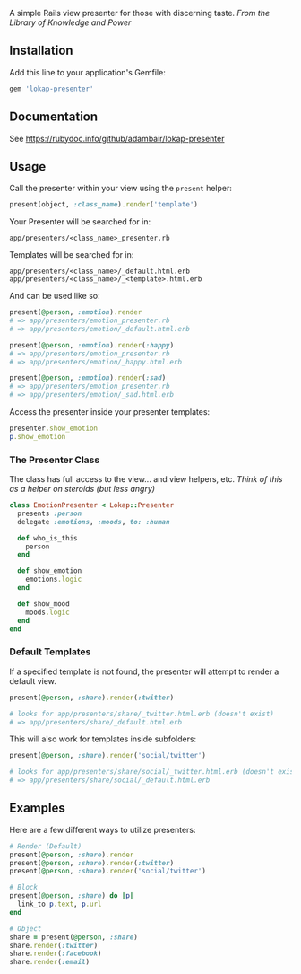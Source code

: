 A simple Rails view presenter for those with discerning taste.
_From the Library of Knowledge and Power_

## Installation

Add this line to your application's Gemfile:

```ruby
gem 'lokap-presenter'
```

## Documentation

See https://rubydoc.info/github/adambair/lokap-presenter

## Usage

Call the presenter within your view using the `present` helper:

```ruby
present(object, :class_name).render('template')
```

Your Presenter will be searched for in:

```
app/presenters/<class_name>_presenter.rb
```

Templates will be searched for in:

```
app/presenters/<class_name>/_default.html.erb
app/presenters/<class_name>/_<template>.html.erb
```

And can be used like so:

```ruby
present(@person, :emotion).render
# => app/presenters/emotion_presenter.rb
# => app/presenters/emotion/_default.html.erb

present(@person, :emotion).render(:happy)
# => app/presenters/emotion_presenter.rb
# => app/presenters/emotion/_happy.html.erb

present(@person, :emotion).render(:sad)
# => app/presenters/emotion_presenter.rb
# => app/presenters/emotion/_sad.html.erb
```

Access the presenter inside your presenter templates:

```ruby
presenter.show_emotion
p.show_emotion
```

### The Presenter Class

The class has full access to the view... and view helpers, etc.
_Think of this as a helper on steroids (but less angry)_

```ruby
class EmotionPresenter < Lokap::Presenter
  presents :person
  delegate :emotions, :moods, to: :human

  def who_is_this
    person
  end

  def show_emotion
    emotions.logic
  end

  def show_mood
    moods.logic
  end
end
```

### Default Templates

If a specified template is not found, the presenter will attempt to render a
default view.

```ruby
present(@person, :share).render(:twitter)

# looks for app/presenters/share/_twitter.html.erb (doesn't exist)
# => app/presenters/share/_default.html.erb
```

This will also work for templates inside subfolders:

```ruby
present(@person, :share).render('social/twitter')

# looks for app/presenters/share/social/_twitter.html.erb (doesn't exist)
# => app/presenters/share/social/_default.html.erb
```

## Examples

Here are a few different ways to utilize presenters:

```ruby
# Render (Default)
present(@person, :share).render
present(@person, :share).render(:twitter)
present(@person, :share).render('social/twitter')

# Block
present(@person, :share) do |p|
  link_to p.text, p.url
end

# Object
share = present(@person, :share)
share.render(:twitter)
share.render(:facebook)
share.render(:email)
```


